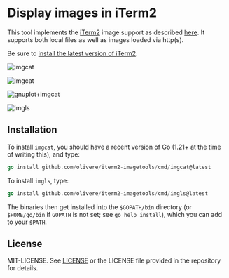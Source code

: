 # Display images in iTerm2

This tool implements the [iTerm2](https://www.iterm2.com/)
image support as described
[here](https://www.iterm2.com/documentation-images.html).
It supports both local files as well as images loaded via http(s).

Be sure to
[install the latest version of iTerm2](https://www.iterm2.com/downloads.html).

![imgcat](/img/imgcat.png?raw=true "imgcat")

![imgcat](/img/imgcat-via-http.png?raw=true "imgcat via http")

![gnuplot+imgcat](/img/gnuplot1.png?raw=true "gnuplot")

![imgls](/img/imgls.png?raw=true "imgls")

## Installation

To install `imgcat`, you should have a recent version of Go (1.21+ at the time of writing this), and type:

```go
go install github.com/olivere/iterm2-imagetools/cmd/imgcat@latest
```

To install `imgls`, type:

```go
go install github.com/olivere/iterm2-imagetools/cmd/imgls@latest
```

The binaries then get installed into the `$GOPATH/bin` directory (or `$HOME/go/bin` if `GOPATH` is not set; see `go help install`), which you can add to your `$PATH`.

## License

MIT-LICENSE. See [LICENSE](http://olivere.mit-license.org/)
or the LICENSE file provided in the repository for details.
